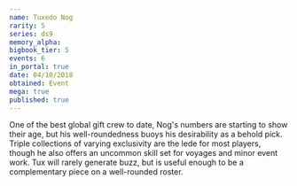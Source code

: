 ```yaml
---
name: Tuxedo Nog
rarity: 5
series: ds9
memory_alpha:
bigbook_tier: 5
events: 6
in_portal: true
date: 04/10/2018
obtained: Event
mega: true
published: true
---
```


One of the best global gift crew to date, Nog's numbers are starting to show their age, but his well-roundedness buoys his desirability as a behold pick. Triple collections of varying exclusivity are the lede for most players, though he also offers an uncommon skill set for voyages and minor event work. Tux will rarely generate buzz, but is useful enough to be a complementary piece on a well-rounded roster.
